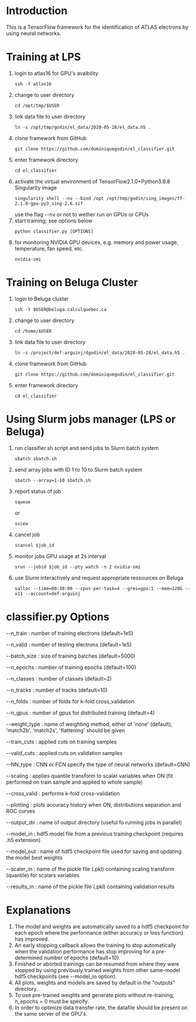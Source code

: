 # Introduction
This is a TensorFlow framework for the identification of ATLAS electrons by using neural networks.


# Training at LPS  
1) login to atlas16 for GPU's avaibility 
   ```
   ssh -Y atlas16
   ```
2) change to user directory
   ```
   cd /opt/tmp/$USER  
   ```  
3) link data file to user directory
   ```
   ln -s /opt/tmp/godin/el_data/2020-05-28/el_data.h5 .
   ```  
4) clone framework from GitHub
   ```
   git clone https://github.com/dominiquegodin/el_classifier.git  
   ```  
5) enter framework directory
   ```
   cd el_classifier
   ```
6) activate the virtual environment of TensorFlow2.1.0+Python3.6.8 Singularity image
   ```
   singularity shell --nv --bind /opt /opt/tmp/godin/sing_images/tf-2.1.0-gpu-py3_sing-2.6.sif
   ```
   use the flag --nv or not to wether run on GPUs or CPUs
7) start training; see options below
   ```
   python classifier.py [OPTIONS]
   ```
8) for monitoring NVIDIA GPU devices, e.g. memory and power usage, temperature, fan speed, etc.
   ```
   nvidia-smi
   ```


# Training on Beluga Cluster
1) login to Beluga cluster
   ```
   ssh -Y $USER@beluga.calculquebec.ca
   ```
2) change to user directory
   ```
   cd /home/$USER
   ```
3) link data file to user directory
   ```
   ln -s /project/def-arguinj/dgodin/el_data/2020-05-28/el_data.h5 .
   ```
4) clone framework from GitHub
   ```
   git clone https://github.com/dominiquegodin/el_classifier.git
   ```
5) enter framework directory
   ```
   cd el_classifier
   ```

# Using Slurm jobs manager (LPS or Beluga)
1) run classifier.sh script and send jobs to Slurm batch system
   ```
   sbatch sbatch.sh
   ```
2) send array jobs with ID 1 to 10 to Slurm batch system
   ```
   sbatch --array=1-10 sbatch.sh
   ```
2) report status of job
   ```
   squeue
   ```
   or
   ```
   sview
   ```
3) cancel job
   ```
   scancel $job_id
   ```
4) monitor jobs GPU usage at 2s interval
   ```
   srun --jobid $job_id --pty watch -n 2 nvidia-smi
   ```
5) use Slurm interactively and request appropriate ressources on Beluga
   ```
   salloc --time=00:30:00 --cpus-per-task=4 --gres=gpu:1 --mem=128G --x11 --account=def-arguinj
   ```


# classifier.py Options
--n_train     : number of training electrons (default=1e5)

--n_valid     : number of testing electrons (default=1e5)

--batch_size  : size of training batches (default=5000)

--n_epochs    : number of training epochs (default=100)

--n_classes   : number of classes (default=2)

--n_tracks    : number of tracks (default=10)

--n_folds     : number of folds for k-fold cross_validation

--n_gpus      : number of gpus for distributed training (default=4)

--weight_type : name of weighting method, either of 'none' (default),
	       'match2b', 'match2s', 'flattening' should be given 

--train_cuts  : applied cuts on training samples 

--valid_cuts  : applied cuts on validation samples 

--NN_type     : CNN or FCN specify the type of neural networks (default=CNN) 

--scaling     : applies quantile transform to scalar variables when ON (fit performed on train sample
	        and applied to whole sample)  

--cross_valid : performs k-fold cross-validation 

--plotting    : plots accuracy history when ON, distributions separation and ROC curves 

--output_dir  : name of output directory (useful fo running jobs in parallel) 

--model_in    : hdf5 model file from a previous training checkpoint (requires .h5 extension)  

--model_out   : name of hdf5 checkpoint file used for saving and updating the model best weights 

--scaler_in   : name of the pickle file (.pkl) containing scaling transform (quantile) for scalars variables 

--results_in  : name of the pickle file (.pkl) containing validation results 


# Explanations
1) The model and weights are automatically saved to a hdf5 checkpoint for each epoch where the performance
   (either accuracy or loss function) has improved. 
2) An early stopping callback allows the training to stop automatically when the validation performance
   has stop improving for a pre-determined number of epochs (default=10).  
3) Finished or aborted trainings can be resumed from where they were stopped by using previously trained weights
   from other same-model hdf5 checkpoints (see --model_in option).
4) All plots, weights and models are saved by default in the "outputs" directory.
5) To use pre-trained weights and generate plots without re-training, n_epochs = 0 must be specify.
6) In order to optimize data transfer rate, the datafile should be present on the same server of the GPU's.
